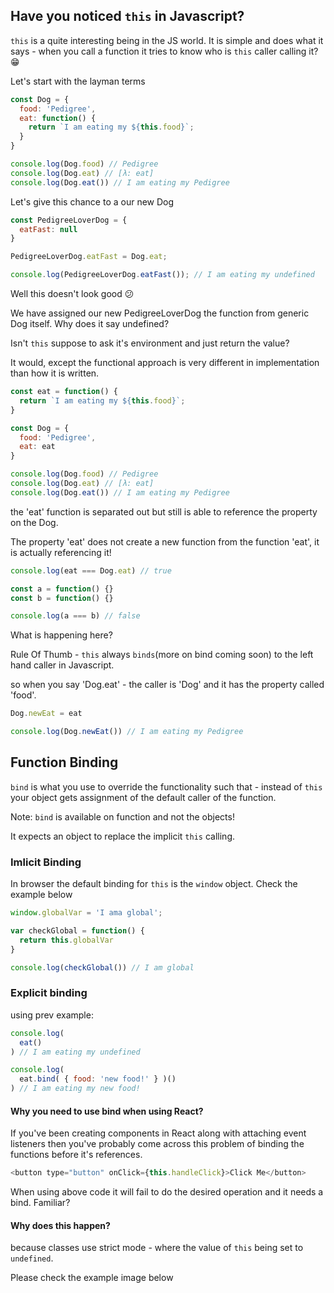 ## Have you noticed `this` in Javascript?

`this` is a quite interesting being in the JS world. It is simple and does what it says - when you call a function it tries to know who is `this` caller calling it? :grin:

Let's start with the layman terms

```javascript
const Dog = {
  food: 'Pedigree',
  eat: function() {
    return `I am eating my ${this.food}`;
  }
}

console.log(Dog.food) // Pedigree
console.log(Dog.eat) // [λ: eat]​​​​​
console.log(Dog.eat()) // I am eating my Pedigree​​​​​
```

Let's give this chance to a our new Dog

```javascript
const PedigreeLoverDog = {
  eatFast: null
}

PedigreeLoverDog.eatFast = Dog.eat;

console.log(PedigreeLoverDog.eatFast()); // ​​​​​I am eating my undefined​​​​​
```

Well this doesn't look good :confused:

We have assigned our new PedigreeLoverDog the function from generic Dog itself. Why does it say undefined?

Isn't `this` suppose to ask it's environment and just return the value?

It would, except the functional approach is very different in implementation than how it is written.


```javascript
const eat = function() {
  return `I am eating my ${this.food}`;
}

const Dog = {
  food: 'Pedigree',
  eat: eat
}

console.log(Dog.food) // Pedigree
console.log(Dog.eat) // [λ: eat]​​​​​
console.log(Dog.eat()) // I am eating my Pedigree​​​​​
```

the 'eat' function is separated out but still is able to reference the property on the Dog.

The property 'eat' does not create a new function from the function 'eat', it is actually referencing it!

```javascript
console.log(eat === Dog.eat) // true
```

```javascript
const a = function() {}
const b = function() {}

console.log(a === b) // false
```

What is happening here?

Rule Of Thumb - `this` always `binds`(more on bind coming soon) to the left hand caller in Javascript.

so when you say 'Dog.eat' - the caller is 'Dog' and it has the property called 'food'.

```javascript
Dog.newEat = eat

console.log(Dog.newEat()) // ​​​​​I am eating my Pedigree​​​​​
```
## Function Binding

`bind` is what you use to override the functionality such that - instead of `this` your object gets assignment of the default caller of the function.

Note: `bind` is available on function and not the objects!

It expects an object to replace the implicit `this` calling.

### Imlicit Binding

In browser the default binding for `this` is the `window` object. Check the example below

```javascript
window.globalVar = 'I ama global';

var checkGlobal = function() {
  return this.globalVar
}

console.log(checkGlobal()) // I am global
```

### Explicit binding

using prev example:

```javascript
console.log(
  eat()
) // ​​​​​​​​​I am eating my undefined​​​​​

console.log(
  eat.bind( { food: 'new food!' } )()
) // ​​​​​​​​​I am eating my new food!​​​​​
```

#### Why you need to use bind when using React?

If you've been creating components in React along with attaching event listeners then you've probably come across this problem of binding the functions before it's references.

```javascript
<button type="button" onClick={this.handleClick}>Click Me</button>
```

When using above code it will fail to do the desired operation and it needs a bind. Familiar?

#### Why does this happen?

because classes use strict mode - where the value of `this` being set to `undefined`.

Please check the example image below


